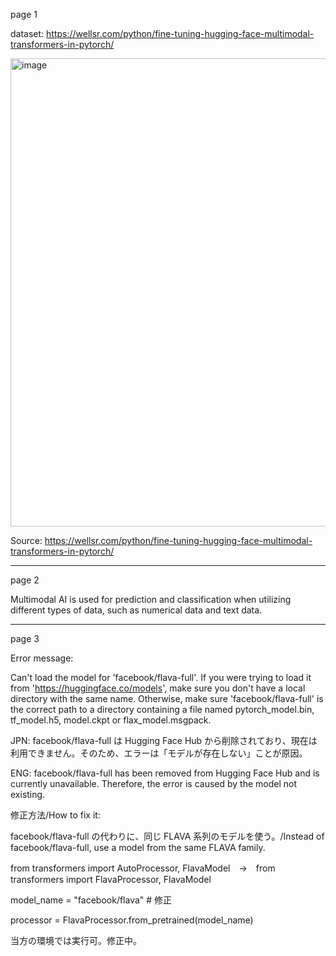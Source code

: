 page 1

dataset: https://wellsr.com/python/fine-tuning-hugging-face-multimodal-transformers-in-pytorch/

<img width="1398" height="749" alt="image" src="https://github.com/user-attachments/assets/aca1b217-136e-4e8d-826f-b89f91d25f67" />

Source: https://wellsr.com/python/fine-tuning-hugging-face-multimodal-transformers-in-pytorch/

---
page 2

Multimodal AI is used for prediction and classification when utilizing different types of data, such as numerical data and text data.

---
page 3

Error message:

Can't load the model for 'facebook/flava-full'. If you were trying to load it from 'https://huggingface.co/models', make sure you don't have a local directory with the same name. Otherwise, make sure 'facebook/flava-full' is the correct path to a directory containing a file named pytorch_model.bin, tf_model.h5, model.ckpt or flax_model.msgpack.

JPN: facebook/flava-full は Hugging Face Hub から削除されており、現在は利用できません。そのため、エラーは「モデルが存在しない」ことが原因。

ENG: facebook/flava-full has been removed from Hugging Face Hub and is currently unavailable. Therefore, the error is caused by the model not existing.

修正方法/How to fix it: 

facebook/flava-full の代わりに、同じ FLAVA 系列のモデルを使う。/Instead of facebook/flava-full, use a model from the same FLAVA family.

from transformers import AutoProcessor, FlavaModel　→　from transformers import FlavaProcessor, FlavaModel

model_name = "facebook/flava"  # 修正

processor = FlavaProcessor.from_pretrained(model_name)

当方の環境では実行可。修正中。


